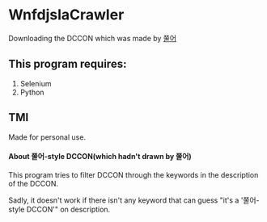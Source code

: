 # WnfdjslaCrawler
Downloading the DCCON which was made by [쭐어](https://blog.naver.com/fkdzksla)
## This program requires:
1. Selenium
2. Python
## TMI
Made for personal use.

#### About 쭐어-style DCCON(which hadn't drawn by 쭐어)
This program tries to filter DCCON through the keywords in the description of the DCCON.

Sadly, it doesn't work if there isn't any keyword that can guess "it's a '쭐어-style DCCON'" on description.
